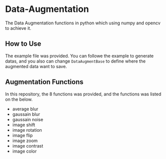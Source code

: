 # Data-Augmentation
The Data Augmentation functions in python which using numpy and opencv to achieve it.

## How to Use
The example file was provided. You can followe the example to generate datas, and you also can change `DataAugmentBase` to define where the augmented data want to save.

## Augmentation Functions
In this repository, the 8 functions was provided, and the functions was listed on the below.
* average blur
* gaussain blur
* gaussain noise
* image shift
* image rotation
* image flip
* image zoom
* image contrast
* image color
